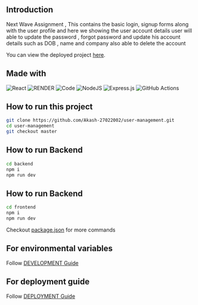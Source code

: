 ## Introduction
Next Wave Assignment , This contains the basic login,  signup forms
along with the user profile and here we showing the user account details
user will able to update the password , forgot password and update his 
account details such as DOB , name and company also able to delete the account

You can view the deployed project [here](https://user-management-frontend.onrender.com).

## Made with

![React](https://img.shields.io/badge/react-%2320232a.svg?style=for-the-badge&logo=react&logoColor=%2361DAFB)
![RENDER](https://img.shields.io/badge/netlify-%23000000.svg?style=for-the-badge&logo=netlify&logoColor=#00C7B7)
![Code](https://img.shields.io/badge/Visual_Studio_Code-0078D4?style=for-the-badge&logo=visual%20studio%20code&logoColor=white)
![NodeJS](https://img.shields.io/badge/node.js-6DA55F?style=for-the-badge&logo=node.js&logoColor=white)
![Express.js](https://img.shields.io/badge/express.js-%23404d59.svg?style=for-the-badge&logo=express&logoColor=%2361DAFB)
![GitHub Actions](https://img.shields.io/badge/github%20actions-%232671E5.svg?style=for-the-badge&logo=githubactions&logoColor=white)

## How to run this project

```sh
git clone https://github.com/Akash-27022002/user-management.git
cd user-management
git checkout master
```
## How to run Backend
```sh
cd backend
npm i
npm run dev
```

## How to run Backend
```sh
cd frontend
npm i
npm run dev
```

Checkout [package.json](../package.json) for more commands

## For environmental variables
Follow [DEVELOPMENT Guide](DEVELOPMENT.md)

## For deployment guide
Follow [DEPLOYMENT Guide](DEPLOYMENT.md)
